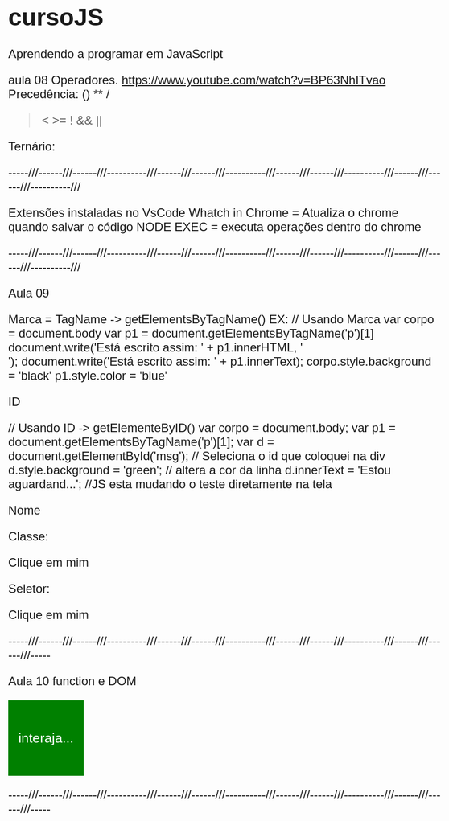 # cursoJS
Aprendendo a programar em JavaScript


aula 08 Operadores.
https://www.youtube.com/watch?v=BP63NhITvao
Precedência:
() ** /
> < >=
!
&&
||

Ternário:

-----///------///------///----------///------///------///----------///------///------///----------///------///------///----------///

Extensões instaladas no VsCode
Whatch in Chrome = Atualiza o chrome quando salvar o código
NODE EXEC = executa operações dentro do chrome 

-----///------///------///----------///------///------///----------///------///------///----------///------///------///----------///

Aula 09

Marca = TagName -> getElementsByTagName()
EX: 
// Usando Marca
      var corpo = document.body
      var p1 = document.getElementsByTagName('p')[1]
      document.write('Está escrito assim: ' + p1.innerHTML, '</br>');
      document.write('Está escrito assim: ' + p1.innerText);
      corpo.style.background = 'black'
      p1.style.color = 'blue'


ID

 // Usando ID -> getElementeByID()
      var corpo = document.body;
      var p1 = document.getElementsByTagName('p')[1];
      var d = document.getElementById('msg'); // Seleciona o id que coloquei na div
        d.style.background = 'green'; // altera a cor da linha
        d.innerText = 'Estou aguardand...'; //JS esta mudando o teste diretamente na tela

Nome


Classe:

<div id="msg">Clique em mim</div>
    <script>
      // Usando ID 
      var corpo = document.body;
      var p1 = document.getElementsByTagName('p')[1];
      /*
      var d = document.getElementById('msg'); // Seleciona o id que coloquei na div
        d.style.background = 'green'; // altera a cor da linha
        d.innerText = 'Estou aguardando...'; //JS esta mudando o teste diretamente na tela
        */
       var d = document.querySelector('div#msg');
       d.style.background = 'blue';
 </script>

Seletor:

  <div id="msg">Clique em mim</div>
    <script>
      // Usando ID 
      var corpo = document.body;
      var p1 = document.getElementsByTagName('p')[1];
      /*
      var d = document.getElementById('msg'); // Seleciona o id que coloquei na div
        d.style.background = 'green'; // altera a cor da linha
        d.innerText = 'Estou aguardando...'; //JS esta mudando o teste diretamente na tela
        */
       var d = document.querySelector('div#msg'); // # igual a id 
       var d = document.querySelector('div#msg'); // # igual a class 
       d.style.background = 'blue';
</script>

-----///------///------///----------///------///------///----------///------///------///----------///------///------///-----

Aula 10 function e DOM

<!DOCTYPE html>
<html lang="pt-BR">
<head>
    <meta charset="UTF-8">
    <meta name="viewport" content="width=device-width, initial-scale=1.0">
    <title>Evento Dom</title>    
    <style>
        div#area {
            font: normal 20pt Arial;
            background: green;
            color: white;
            width: 150px;
            height: 150px;
            line-height: 150px;
            text-align: center;
        }
    </style>
</head>
<body>
<div var id="area"> 
    interaja...
</div>

<script>
    var a = document.getElementById('area'); //pegando o ID da dive de cima que é AREA
    a.addEventListener('click', clicar); // criando um escuta de evento de clicar 
    a.addEventListener('mouseenter', entrar); // criando uma escuta do evento entrar quando o mouse entrar no quadrado
    a.addEventListener('mouseout', sair); // criando uma escuta do evento de sair de dentro do quadrdo

    // essa funcção indica que eu cliquei no quadrado e mudar a cor do quadrado para vermelho
    function clicar(){ 
        a.innerText = 'Clicou!';
        a.style.background = 'red';
    }
    // essa funcção indica que eu entrei com o mouse no quadrado e mudar a cor do quadrado para amarelo
    function entrar(){
        a.innerText = 'Entrou!';
        a.style.background = 'yellow';
    }
    // essa funcção indica que eu sai com o mouse no quadrado e mudar a cor do quadrado para verde
    function sair() {
        a.innerText = 'Saiu!'
        a.style.background = 'green';
    }
</script>
</body>
</html>


-----///------///------///----------///------///------///----------///------///------///----------///------///------///-----


<!DOCTYPE html>
<html lang="pt-BR">
<head>
    <meta charset="UTF-8">
    <meta name="viewport" content="width=device-width, initial-scale=1.0">
    <title>Somando Numeros</title>
    <style>
        body {
            font: normal 18pt Arial;
        }

        input {
            font: normal 18pt Arial;
            width: 100px;
        }
        div#res{
            margin-top: 20px;
            
        }

        
    </style>
</head>
<body> 
    <h1>Somando Valores</h1> 
    <input type="number" name="txtn1" id="txtn1"> + 
    <input type="number" name="txtn2" id="txtn2">
    <input type="button" value="Somar" onclick="somar()">
    <div id="res">Resultado</div>
    <script>
        function somar(){
            var tn1 = document.getElementById('txtn1'); // caixa de texto selecionando o ID txtn1 que vem do input [   ]
            var tn2 = document.querySelector(`input#txtn2`); // caixa de texto selecionando o input todo com o querySelector # ID
            var res = document.querySelector(`div#res`); // evento de click do mouse no botão somar selecionando o input # ID
            var n1 = Number(tn1.value); //coletando o valor digitado no input caixa 1 Number pq tem que converter os dados do input
            var n2 = Number(tn2.value); //coletando o valor digitado no input caixa 2 Number pq tem que converter os dados do input
            var somar = n1 + n2 // variavel de soma com o campo 1 e 2 
            res.innerHTML = `A soma dos valores ${n1} mais o ${n2} é igual a <strong>${somar}</strong>.`
            // res.innerHTML é a troca do texto da palavra resultado setado na DIV ${} seta quais valores aparecem no texto ex: n1 =2 mais o n2=3 ${somar} é igual a = 5.
        }
    </script>
</body>
</html>

push pro git linha de comando
git status
git add . 
git commit -m "msng"
git push origin master

